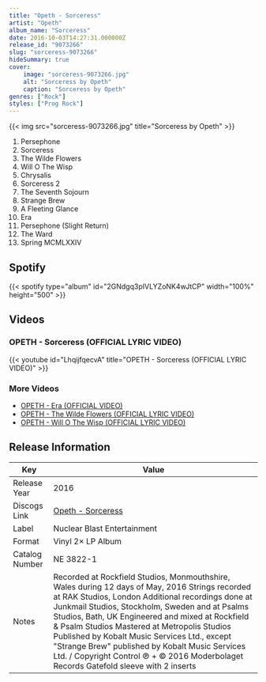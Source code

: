 ```yaml
---
title: "Opeth - Sorceress"
artist: "Opeth"
album_name: "Sorceress"
date: 2016-10-03T14:27:31.000000Z
release_id: "9073266"
slug: "sorceress-9073266"
hideSummary: true
cover:
    image: "sorceress-9073266.jpg"
    alt: "Sorceress by Opeth"
    caption: "Sorceress by Opeth"
genres: ["Rock"]
styles: ["Prog Rock"]
---
```


{{< img src="sorceress-9073266.jpg" title="Sorceress by Opeth" >}}

<!-- section break -->

1. Persephone
2. Sorceress
3. The Wilde Flowers
4. Will O The Wisp
5. Chrysalis
6. Sorceress 2
7. The Seventh Sojourn
8. Strange Brew
9. A Fleeting Glance
10. Era
11. Persephone (Slight Return)
12. The Ward
13. Spring MCMLXXIV

<!-- section break -->


## Spotify
{{< spotify type="album" id="2GNdgq3pIVLYZoNK4wJtCP" width="100%" height="500" >}}



## Videos
### OPETH - Sorceress (OFFICIAL LYRIC VIDEO)
{{< youtube id="LhqijfqecvA" title="OPETH - Sorceress (OFFICIAL LYRIC VIDEO)" >}}<br>

### More Videos

- [OPETH - Era (OFFICIAL VIDEO)](https://www.youtube.com/watch?v=98wXIjkO4i0)
- [OPETH - The Wilde Flowers (OFFICIAL LYRIC VIDEO)](https://www.youtube.com/watch?v=O9vA6dJJX-8)
- [OPETH - Will O The Wisp (OFFICIAL LYRIC VIDEO)](https://www.youtube.com/watch?v=Kfpnwk-DXrA)


## Release Information
|  Key           | Value                                                |
| ---------------| ---------------------------------------------------- |
| Release Year   | 2016                                   |
| Discogs Link   | [Opeth - Sorceress](https://www.discogs.com/release/9073266-Opeth-Sorceress) |
| Label          | Nuclear Blast Entertainment |
| Format         | Vinyl 2× LP Album |
| Catalog Number | NE 3822-1 |
| Notes | Recorded at Rockfield Studios, Monmouthshire, Wales during 12 days of May, 2016 Strings recorded at RAK Studios, London Additional recordings done at Junkmail Studios, Stockholm, Sweden and at Psalms Studios, Bath, UK  Engineered and mixed at Rockfield & Psalm Studios Mastered at Metropolis Studios  Published by Kobalt Music Services Ltd., except "Strange Brew" published by Kobalt Music Services Ltd. / Copyright Control  ℗ + © 2016 Moderbolaget Records  Gatefold sleeve with 2 inserts |